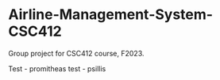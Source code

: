# Airline-Management-System-CSC412
Group project for CSC412 course, F2023.

Test - promitheas
test - psillis
